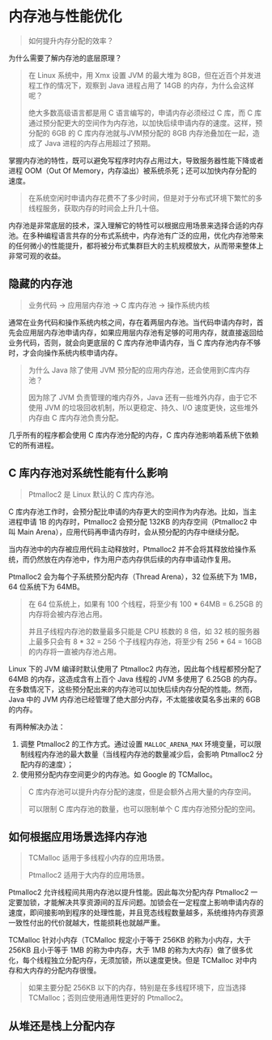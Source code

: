 

# 内存池与性能优化

> 如何提升内存分配的效率？

为什么需要了解内存池的底层原理？

> 在 Linux 系统中，用 Xmx 设置 JVM 的最大堆为 8GB，但在近百个并发进程工作的情况下，观察到 Java 进程占用了 14GB 的内存，为什么会这样呢？
>
> 绝大多数高级语言都是用 C 语言编写的，申请内存必须经过 C 库，而 C 库通过预分配更大的空间作为内存池，以加快后续申请内存的速度。这样，预分配的 6GB 的 C 库内存池就与JVM预分配的 8GB 内存池叠加在一起，造成了 Java 进程的内存占用超过了预期。

掌握内存池的特性，既可以避免写程序时内存占用过大，导致服务器性能下降或者进程 OOM（Out Of Memory，内存溢出）被系统杀死；还可以加快内存分配的速度。

> 在系统空闲时申请内存花费不了多少时间，但是对于分布式环境下繁忙的多线程服务，获取内存的时间会上升几十倍。

内存池是非常底层的技术，深入理解它的特性可以根据应用场景来选择合适的内存池。在多种编程语言共存的分布式系统中，内存池有广泛的应用，优化内存池带来的任何微小的性能提升，都将被分布式集群巨大的主机规模放大，从而带来整体上非常可观的收益。

## 隐藏的内存池

> 业务代码 -> 应用层内存池 -> C 库内存池 -> 操作系统内核

通常在业务代码和操作系统内核之间，存在着两层内存池。当代码申请内存时，首先会应用层内存池申请内存，如果应用层内存池有足够的可用内存，就直接返回给业务代码，否则，就会向更底层的 C 库内存池申请内存，当 C 库内存池内存不够时，才会向操作系统内核申请内存。

> 为什么 Java 除了使用 JVM 预分配的应用内存池，还会使用到C库内存池？
>
> 因为除了 JVM 负责管理的堆内存外，Java 还有一些堆外内存，由于它不使用 JVM 的垃圾回收机制，所以更稳定、持久、I/O 速度更快，这些堆外内存由 C 库内存池负责分配。

几乎所有的程序都会使用 C 库内存池分配的内存，C 库内存池影响着系统下依赖它的所有进程。

## C 库内存池对系统性能有什么影响

> Ptmalloc2 是 Linux 默认的 C 库内存池。

C 库内存池工作时，会预分配比申请的内存更大的空间作为内存池。比如，当主进程申请 1B 的内存时，Ptmalloc2 会预分配 132KB 的内存空间（Ptmalloc2 中叫 Main Arena），应用代码再申请内存时，会从预分配的内存中继续分配。

当内存池中的内存被应用代码主动释放时，Ptmalloc2 并不会将其释放给操作系统，而仍然放在内存池中，作为用户态内存供后续的内存申请动作复用。

Ptmalloc2 会为每个子系统预分配内存（Thread Arena），32 位系统下为 1MB，64 位系统下为 64MB。

> 在 64 位系统上，如果有 100 个线程，将至少有 100 * 64MB = 6.25GB 的内存将会被内存池占用。
>
> 并且子线程内存池的数量最多只能是 CPU 核数的 8 倍，如 32 核的服务器上最多只会有 8 * 32 = 256 个子线程内存池，将至少有 256 * 64 = 16GB 的内存将一直被内存池占用。

Linux 下的 JVM 编译时默认使用了 Ptmalloc2 内存池，因此每个线程都预分配了 64MB 的内存，这造成含有上百个 Java 线程的 JVM 多使用了 6.25GB 的内存。在多数情况下，这些预分配出来的内存池可以加快后续内存分配的性能。然而，Java 中的 JVM 内存池已经管理了绝大部分内存，不太能接收莫名多出来的 6GB 的内存。

有两种解决办法：

1. 调整 Ptmalloc2 的工作方式。通过设置 `MALLOC_ARENA_MAX` 环境变量，可以限制线程内存池的最大数量（当线程内存池的数量减少后，会影响 Ptmalloc2 分配内存的速度）；
2. 使用预分配内存空间更少的内存池。如 Google 的 TCMalloc。

> C 库内存池可以提升内存分配的速度，但是会额外占用大量的内存空间。
>
> 可以限制 C 库内存池的数量，也可以限制单个 C 库内存池预分配的空间。

## 如何根据应用场景选择内存池

> TCMalloc 适用于多线程小内存的应用场景。
>
> Ptmalloc2 适用于大内存的应用场景。

Ptmalloc2 允许线程间共用内存池以提升性能。因此每次分配内存 Ptmalloc2 一定要加锁，才能解决共享资源间的互斥问题。加锁会在一定程度上影响申请内存的速度，即间接影响到程序的处理性能，并且竞态线程数量越多，系统维持内存资源一致性付出的代价就越大，性能损耗也就越严重。

TCMalloc 针对小内存（TCMalloc 规定小于等于 256KB 的称为小内存，大于 256KB 且小于等于 1MB 的称为中内存，大于 1MB 的称为大内存）做了很多优化，每个线程独立分配内存，无须加锁，所以速度更快。但是 TCMalloc 对中内存和大内存的分配内存很慢。

>  如果主要分配 256KB 以下的内存，特别是在多线程环境下，应当选择 TCMalloc；否则应使用通用性更好的 Ptmalloc2。

## 从堆还是栈上分配内存

